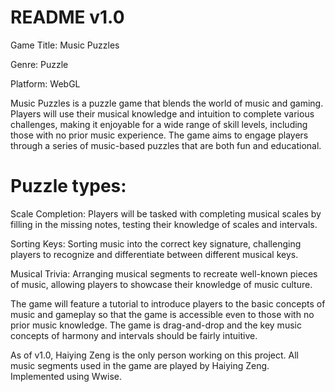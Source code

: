 # README v1.0
Game Title: Music Puzzles

Genre: Puzzle

Platform: WebGL

Music Puzzles is a puzzle game that blends the world of music and gaming. Players will use their musical knowledge and intuition to complete various challenges, making it enjoyable for a wide range of skill levels, including those with no prior music experience. The game aims to engage players through a series of music-based puzzles that are both fun and educational.

# Puzzle types:

Scale Completion: Players will be tasked with completing musical scales by filling in the missing notes, testing their knowledge of scales and intervals.

Sorting Keys: Sorting music into the correct key signature, challenging players to recognize and differentiate between different musical keys.

Musical Trivia: Arranging musical segments to recreate well-known pieces of music, allowing players to showcase their knowledge of music culture.

The game will feature a tutorial to introduce players to the basic concepts of music and gameplay so that the game is accessible even to those with no prior music knowledge. The game is drag-and-drop and the key music concepts of harmony and intervals should be fairly intuitive.

As of v1.0, Haiying Zeng is the only person working on this project. All music segments used in the game are played by Haiying Zeng. Implemented using Wwise.
